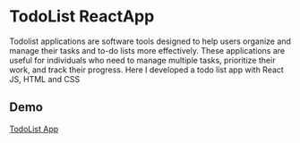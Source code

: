 # TodoList ReactApp

Todolist applications are software tools designed to help users organize and manage their tasks and to-do lists more effectively. These applications are useful for individuals who need to manage multiple tasks, prioritize their work, and track their progress.
Here I developed a todo list app with React JS, HTML and CSS



## Demo
[TodoList App](https://ali-todolist-reactapp.netlify.app/)
